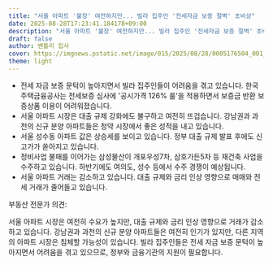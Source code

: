 ```yaml
---
title: "서울 아파트 '불장' 여전하지만... 빌라 집주인 '전세자금 보증 절벽' 초비상"
date: 2025-08-28T17:23:41.184178+09:00
description: "서울 아파트 '불장' 여전하지만... 빌라 집주인 '전세자금 보증 절벽' 초비상"
draft: false
author: 벤틀리 집사
cover: https://imgnews.pstatic.net/image/015/2025/08/28/0005176504_001_20250828085817252.jpg
theme: light
---
```


*   전세 자금 보증 문턱이 높아지면서 빌라 집주인들이 어려움을 겪고 있습니다. 한국주택금융공사는 전세보증 심사에 '공시가격 126% 룰'을 적용하면서 보증금 반환 보증상품 이용이 어려워졌습니다.
*   서울 아파트 시장은 대출 규제 강화에도 불구하고 여전히 뜨겁습니다. 강남권과 과천의 신규 분양 아파트들은 청약 시장에서 좋은 성적을 내고 있습니다.
*   서울 성수동 아파트 값은 상승세를 보이고 있습니다. 정부 대출 규제 발표 후에도 신고가가 쏟아지고 있습니다.
*   정비사업 불패를 이어가는 삼성물산이 개포우성7차, 삼호가든5차 등 재건축 사업을 수주하고 있습니다. 하반기에도 여의도, 성수 등에서 수주 경쟁이 예상됩니다.
*   서울 아파트 거래는 감소하고 있습니다. 대출 규제와 금리 인상 영향으로 매매와 전세 거래가 줄어들고 있습니다.

부동산 전문가 의견:

서울 아파트 시장은 여전히 수요가 높지만, 대출 규제와 금리 인상 영향으로 거래가 감소하고 있습니다. 강남권과 과천의 신규 분양 아파트들은 여전히 인기가 있지만, 다른 지역의 아파트 시장은 침체할 가능성이 있습니다. 빌라 집주인들은 전세 자금 보증 문턱이 높아지면서 어려움을 겪고 있으므로, 정부와 금융기관의 지원이 필요합니다.